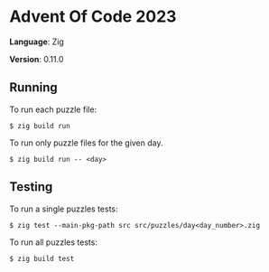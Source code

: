 # Advent Of Code 2023

**Language**: Zig

**Version**: 0.11.0

## Running

To run each puzzle file:

```shell
$ zig build run
```

To run only puzzle files for the given day.

```shell
$ zig build run -- <day>
```

## Testing

To run a single puzzles tests:

```shell
$ zig test --main-pkg-path src src/puzzles/day<day_number>.zig
```

To run all puzzles tests:

```shell
$ zig build test
```
